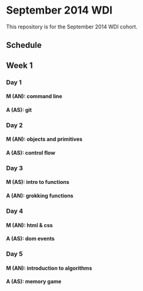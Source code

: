 September 2014 WDI
==================

This repository is for the September 2014 WDI cohort.

## Schedule

## Week 1
### Day 1
#### M (AN): command line
#### A (AS): git

### Day 2
#### M (AN): objects and primitives
#### A (AS): control flow

### Day 3
#### M (AS): intro to functions
#### A (AN): grokking functions

### Day 4
#### M (AN): html & css
#### A (AS): dom events

### Day 5
#### M (AN): introduction to algorithms
#### A (AS): memory game



